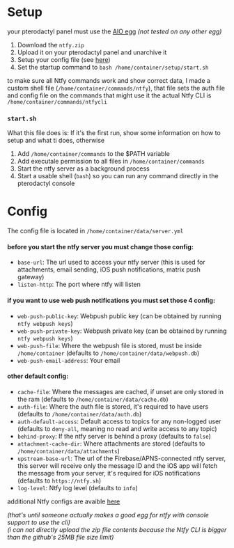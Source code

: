 # Setup
your pterodactyl panel must use the [AIO egg](https://github.com/DanBot-Hosting/pterodactyl-eggs/blob/main/egg-a-i-o.json) *(not tested on any other egg)*

1. Download the `ntfy.zip`
2. Upload it on your pterodactyl panel and unarchive it
3. Setup your config file (see [here](https://github.com/Stef-00012/ntfy-in-pterodactyl/edit/main/README.md#config))
4. Set the startup command to `bash /home/container/setup/start.sh`

to make sure all Ntfy commands work and show correct data, I made a custom shell file (`/home/container/commands/ntfy`), that file sets the auth file and config file on the commands that might use it
the actual Ntfy CLI is `/home/container/commands/ntfycli`

### `start.sh`
What this file does is:
If it's the first run, show some information on how to setup and what ti does, otherwise
1. Add `/home/container/commands` to the $PATH variable
2. Add executale permission to all files in `/home/container/commands`
3. Start the ntfy server as a background process
4. Start a usable shell (`bash`) so you can run any command directly in the pterodactyl console

# Config
The config file is located in `/home/container/data/server.yml`

#### before you start the ntfy server you must change those config:
- `base-url`: The url used to access your ntfy server (this is used for attachments, email sending, iOS push notifications, matrix push gateway)
- `listen-http`: The port where ntfy will listen

#### if you want to use web push notifications you must set those 4 config:
- `web-push-public-key`: Webpush public key (can be obtained by running `ntfy webpush keys`)
- `web-push-private-key`: Webpush private key (can be obtained by running `ntfy webpush keys`)
- `web-push-file`: Where the webpush file is stored, must be inside `/home/container` (defaults to `/home/container/data/webpush.db`)
- `web-push-email-address`: Your email

#### other default config:
- `cache-file`: Where the messages are cached, if unset are only stored in the ram (defaults to `/home/container/data/cache.db`)
- `auth-file`: Where the auth file is stored, it's required to have users (defaults to `/home/container/data/auth.db`)
- `auth-default-access`: Default access to topics for any non-logged user (defaults to `deny-all`, meaning no read and write access to any topic)
- `behind-proxy`: If the ntfy server is behind a proxy (defaults to `false`)
- `attachment-cache-dir`: Where attachments are stored (defaults to `/home/container/data/attachments`)
- `upstream-base-url`: The url of the Firebase/APNS-connected ntfy server, this server will receive only the message ID and the iOS app will fetch the message from your server, it's required for iOS notifications (defaults to `https://ntfy.sh`)
- `log-level`: Ntfy log level (defaults to `info`)

additional Ntfy configs are avaible [here](https://ntfy.sh/docs/config/)

*(that's until someone actually makes a good egg for ntfy with console support to use the cli)<br />(i can not directly upload the zip file contents because the Ntfy CLI is bigger than the github's 25MB file size limit)*
